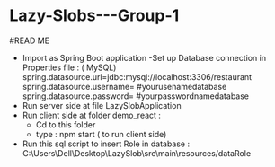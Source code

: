 # Lazy-Slobs---Group-1 
 #READ ME 
 - Import as Spring Boot application 
 -Set up Database connection in Properties file : ( MySQL)
  spring.datasource.url=jdbc:mysql://localhost:3306/restaurant
  spring.datasource.username= #yourusenamedatabase
  spring.datasource.password= #yourpasswordnamedatabase
 - Run server side at file LazySlobApplication 
 - Run client side at folder demo_react : 
    * Cd to this folder 
    * type : npm start ( to run client side) 
  - Run this sql script to insert Role in database : C:\Users\Dell\Desktop\LazySlob\src\main\resources/dataRole
